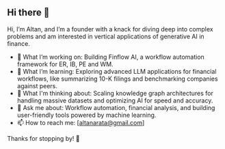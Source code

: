 ## Hi there 👋

Hi, I’m Altan, and I’m a founder with a knack for diving deep into complex problems and am interested in vertical applications of generative AI in finance.
 
- 🔭 What I’m working on: Building Finflow AI, a workflow automation framework for ER, IB, PE and WM.  
- 🌱 What I’m learning: Exploring advanced LLM applications for financial workflows, like summarizing 10-K filings and benchmarking companies against peers.
- 🤔 What I'm thinking about: Scaling knowledge graph architectures for handling massive datasets and optimizing AI for speed and accuracy.
- 💬 Ask me about: Workflow automation, financial analysis, and building user-friendly tools powered by machine learning.
- 📫 How to reach me: [altanarata@gmail.com]

Thanks for stopping by! 🚀
